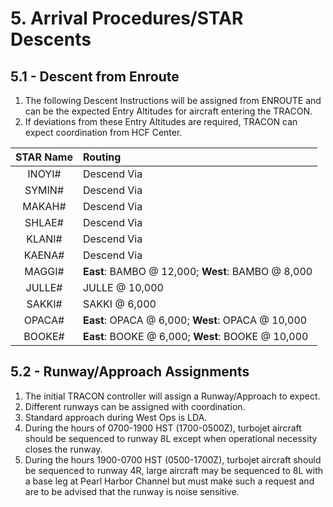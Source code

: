 # 5. Arrival Procedures/STAR Descents

## 5.1 - Descent from Enroute

1. The following Descent Instructions will be assigned from ENROUTE and can be the expected Entry Altitudes for aircraft entering the TRACON.
2. If deviations from these Entry Altitudes are required, TRACON can expect coordination from HCF Center.

| STAR Name | Routing |
|:---:|:---|
| INOYI# | Descend Via |
| SYMIN# | Descend Via |
| MAKAH# | Descend Via |
| SHLAE# | Descend Via |
| KLANI# | Descend Via |
| KAENA# | Descend Via |
| MAGGI# | **East**: BAMBO @ 12,000; **West**: BAMBO @ 8,000 |
| JULLE# | JULLE @ 10,000 |
| SAKKI# | SAKKI @ 6,000 |
| OPACA# | **East**: OPACA @ 6,000; **West**: OPACA @ 10,000 |
| BOOKE# | **East**: BOOKE @ 6,000; **West**: BOOKE @ 10,000 |

## 5.2 - Runway/Approach Assignments

1. The initial TRACON controller will assign a Runway/Approach to expect.
2. Different runways can be assigned with coordination.
3. Standard approach during West Ops is LDA.
4. During the hours of 0700-1900 HST (1700-0500Z), turbojet aircraft should be sequenced to runway 8L except when operational necessity closes the runway.
5. During the hours 1900-0700 HST (0500-1700Z), turbojet aircraft should be sequenced to runway 4R, large aircraft may be sequenced to 8L with a base leg at Pearl Harbor Channel but must make such a request and are to be advised that the runway is noise sensitive.
